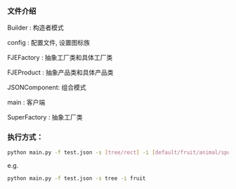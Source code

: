 ### 文件介绍
Builder      : 构造者模式

config       : 配置文件, 设置图标族

FJEFactory   : 抽象工厂类和具体工厂类

FJEProduct   : 抽象产品类和具体产品类

JSONComponent: 组合模式

main         : 客户端

SuperFactory : 抽象工厂类

### 执行方式：
```bash
python main.py -f test.json -s [tree/rect] -i [default/fruit/animal/sports]
```
e.g.
```bash
python main.py -f test.json -s tree -i fruit
```
